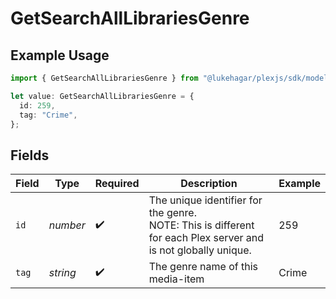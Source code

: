 # GetSearchAllLibrariesGenre

## Example Usage

```typescript
import { GetSearchAllLibrariesGenre } from "@lukehagar/plexjs/sdk/models/operations";

let value: GetSearchAllLibrariesGenre = {
  id: 259,
  tag: "Crime",
};
```

## Fields

| Field                                                                                                          | Type                                                                                                           | Required                                                                                                       | Description                                                                                                    | Example                                                                                                        |
| -------------------------------------------------------------------------------------------------------------- | -------------------------------------------------------------------------------------------------------------- | -------------------------------------------------------------------------------------------------------------- | -------------------------------------------------------------------------------------------------------------- | -------------------------------------------------------------------------------------------------------------- |
| `id`                                                                                                           | *number*                                                                                                       | :heavy_check_mark:                                                                                             | The unique identifier for the genre.<br/>NOTE: This is different for each Plex server and is not globally unique.<br/> | 259                                                                                                            |
| `tag`                                                                                                          | *string*                                                                                                       | :heavy_check_mark:                                                                                             | The genre name of this media-item<br/>                                                                         | Crime                                                                                                          |